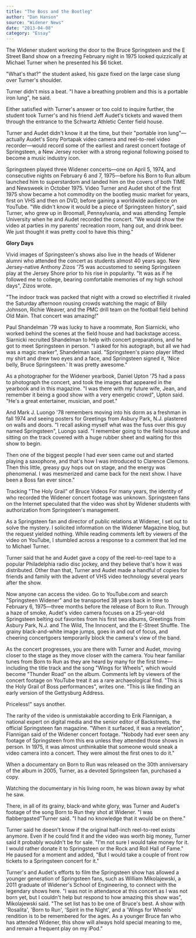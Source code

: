 ```yaml
---
title: "The Boss and the Bootleg"
author: "Dan Hanson"
source: "Widener News"
date: "2013-04-08"
category: "Essay"
---
```


The Widener student working the door to the Bruce Springsteen and the E Street Band show on a freezing February night in 1975 looked quizzically at Michael Turner when he presented his $6 ticket.

"What's that?" the student asked, his gaze fixed on the large case slung over Turner's shoulder.

Turner didn't miss a beat. "I have a breathing problem and this is a portable iron lung", he said.

Either satisfied with Turner's answer or too cold to inquire further, the student took Turner's and his friend Jeff Audet's tickets and waved them through the entrance to the Schwartz Athletic Center field house.

Turner and Audet didn't know it at the time, but their "portable iron lung"—actually Audet's Sony Portapak video camera and reel-to-reel video recorder—would record some of the earliest and rarest concert footage of Springsteen, a New Jersey rocker with a strong regional following poised to become a music industry icon.

Springsteen played three Widener concerts—one on April 5, 1974, and consecutive nights on February 6 and 7, 1975—before his Born to Run album launched him to superstardom and landed him on the covers of both TIME and Newsweek in October 1975. Video Turner and Audet shot of the first 1975 show became a hot commodity on the bootleg music market for years, first on VHS and then on DVD, before gaining a worldwide audience on YouTube. "We didn't know it would be a piece of Springsteen history", said Turner, who grew up in Broomall, Pennsylvania, and was attending Temple University when he and Audet recorded the concert. "We would show the video at parties in my parents' recreation room, hang out, and drink beer. We just thought it was pretty cool to have this thing."

**Glory Days**

Vivid images of Springsteen's shows also live in the heads of Widener alumni who attended the concert as students almost 40 years ago. New Jersey-native Anthony Zizos '75 was accustomed to seeing Springsteen play at the Jersey Shore prior to his rise in popularity. "It was as if he followed me to college, bearing comfortable memories of my high school days", Zizos wrote.

"The indoor track was packed that night with a crowd so electrified it rivaled the Saturday afternoon rousing crowds watching the magic of Billy Johnson, Richie Weaver, and the PMC drill team on the football field behind Old Main. That concert was amazing!"

Paul Shandelman '79 was lucky to have a roommate, Ron Siarnicki, who worked behind the scenes at the field house and had backstage access. Siarnicki recruited Shandelman to help with concert preparations, and he got to meet Springsteen in person. "I asked for his autograph, but all we had was a magic marker", Shandelman said. "Springsteen's piano player lifted my shirt and drew two eyes and a face, and Springsteen signed it, 'Nice belly, Bruce Springsteen.' It was pretty awesome."

As a photographer for the Widener yearbook, Daniel Upton '75 had a pass to photograph the concert, and took the images that appeared in the yearbook and in this magazine. "I was there with my future wife, Jean, and remember it being a good show with a very energetic crowd", Upton said. "He's a great entertainer, musician, and poet."

And Mark J. Luongo '78 remembers moving into his dorm as a freshman in fall 1974 and seeing posters for Greetings from Asbury Park, N.J. plastered on walls and doors. "I recall asking myself what was the fuss over this guy named Springsteen", Luongo said. "I remember going to the field house and sitting on the track covered with a huge rubber sheet and waiting for this show to begin.

Then one of the biggest people I had ever seen came out and started playing a saxophone, and that's how I was introduced to Clarence Clemons. Then this little, greasy guy hops out on stage, and the energy was phenomenal. I was mesmerized and came back for the next show. I have been a Boss fan ever since."

Tracking "The Holy Grail" of Bruce Videos For many years, the identity of who recorded the Widener concert footage was unknown. Springsteen fans on the Internet speculated that the video was shot by Widener students with authorization from Springsteen's management.

As a Springsteen fan and director of public relations at Widener, I set out to solve the mystery. I solicited information on the Widener Magazine blog, but the request yielded nothing. While reading comments left by viewers of the video on YouTube, I stumbled across a response to a comment that led me to Michael Turner.

Turner said that he and Audet gave a copy of the reel-to-reel tape to a popular Philadelphia radio disc jockey, and they believe that's how it was distributed. Other than that, Turner and Audet made a handful of copies for friends and family with the advent of VHS video technology several years after the show.

Now anyone can access the video. Go to YouTube.com and search "Springsteen Widener" and be transported 38 years back in time to February 6, 1975—three months before the release of Born to Run. Through a haze of smoke, Audet's video camera focuses on a 25-year-old Springsteen belting out favorites from his first two albums, Greetings from Asbury Park, N.J. and The Wild, The Innocent, and the E-Street Shuffle. The grainy black-and-white image jumps, goes in and out of focus, and cheering concertgoers temporarily block the camera's view of the band.

As the concert progresses, you are there with Turner and Audet, moving closer to the stage as they move closer with the camera. You hear familiar tunes from Born to Run as they are heard by many for the first time—including the title track and the song "Wings for Wheels", which would become "Thunder Road" on the album. Comments left by viewers of the concert footage on YouTube treat it as a rare archaeological find. "This is the Holy Grail of Boss performances", writes one. "This is like finding an early version of the Gettysburg Address.

Priceless!" says another.

The rarity of the video is unmistakable according to Erik Flannigan, a national expert on digital media and the senior editor of Backstreets, the official Springsteen fan magazine. "When it surfaced, it was a revelation", Flannigan said of the Widener concert footage. "Nobody had ever seen any footage of Springsteen from this era unless they attended those shows in person. In 1975, it was almost unthinkable that someone would sneak a video camera into a concert. They were almost the first ones to do it."

When a documentary on Born to Run was released on the 30th anniversary of the album in 2005, Turner, as a devoted Springsteen fan, purchased a copy.

Watching the documentary in his living room, he was blown away by what he saw.

There, in all of its grainy, black-and white glory, was Turner and Audet's footage of the song Born to Run they shot at Widener. "I was flabbergasted"Turner said. "I had no knowledge that it would be on there."

Turner said he doesn't know if the original half-inch reel-to-reel exists anymore. Even if he could find it and the video was worth big money, Turner said it probably wouldn't be for sale. "I'm not sure I would take money for it. I would rather donate it to Springsteen or the Rock and Roll Hall of Fame." He paused for a moment and added, "But I would take a couple of front row tickets to a Springsteen concert for it."

Turner's and Audet's efforts to film the Springsteen show has allowed a younger generation of Springsteen fans, such as William Mikolajewski, a 2011 graduate of Widener's School of Engineering, to connect with the legendary shows here. "I was not in attendance at this concert as I was not born yet, but I couldn't help but respond to how amazing this show was", Mikolajewski said. "The set list has to be one of Bruce's best. A show with 'Rosalita', 'Born to Run', 'Spirit in the Night', and a 'Wings for Wheels' rendition is to be remembered for the ages. As a younger Bruce fan who has attended Widener, this show will always hold special meaning to me, and remain a frequent play on my iPod."
